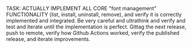 TASK: ACTUALLY IMPLEMENT ALL CORE "font management" FUNCTIONALITY (list, install, uninstall, remove), and verify it is correctly implemented and integrated. Be very careful and ultrathink and verify and test and iterate until the implementation is perfect. Gittag the next release, push to remote, verify how Github Actions worked, verify the published release, and iterate improvements.

